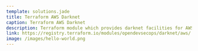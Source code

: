 ```yaml
---
template: solutions.jade
title: Terraform AWS Darknet
caption: Terraform AWS Darknet
description: Terraform module which provides darknet facilities for AWS infrastructures
link: https://registry.terraform.io/modules/opendevsecops/darknet/aws/
image: /images/hello-world.png
---
```

